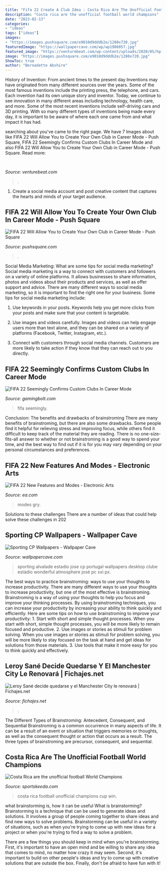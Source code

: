 ```yaml
---
title: "Fifa 22 Create A Club Idea : Costa Rica Are The Unofficial Football World Champions"
description: "Costa rica are the unofficial football world champions"
date: "2023-02-13"
categories:
- "ideas"
tags: ["ideas"]
images:
- "https://images.pushsquare.com/e9010d9dddb2e/1280x720.jpg"
featuredImage: "https://wallpapercave.com/wp/wp1986057.jpg"
featured_image: "https://venturebeat.com/wp-content/uploads/2020/05/hp-spring-5.jpg"
image: "https://images.pushsquare.com/e9010d9dddb2e/1280x720.jpg"
ShowToc: true
author: "Bernadette Abshire"
---
```



History of Invention: From ancient times to the present day
Inventions may have originated from many different sources over the years. Some of the most famous inventions include the printing press, the telephone, and cars. Each invention had its own unique story and inventor. Today, we continue to see innovation in many different areas including technology, health care, and more. Some of the most recent inventions include self-driving cars and 3D printing. With so many different types of inventions being made every day, it is important to be aware of where each one came from and what impact it has had.

	

		
searching about  you've came to the right page. We have 7 Images about  like FIFA 22 Will Allow You to Create Your Own Club in Career Mode - Push Square, FIFA 22 Seemingly Confirms Custom Clubs In Career Mode and also FIFA 22 Will Allow You to Create Your Own Club in Career Mode - Push Square. Read more:
		
    
## 

<img loading=lazy src="https://venturebeat.com/wp-content/uploads/2020/05/hp-spring-5.jpg" onerror="this.onerror=null;this.src='https://tse4.mm.bing.net/th?id=OIP.fXSXyjRlr5jTrM8LdxvxWQHaFj&amp;pid=15.1';" alt="">

_Source: venturebeat.com_

>. 

	

1. Create a social media account and post creative content that captures the hearts and minds of your target audience.

    
## FIFA 22 Will Allow You To Create Your Own Club In Career Mode - Push Square

<img loading=lazy src="https://images.pushsquare.com/e9010d9dddb2e/1280x720.jpg" onerror="this.onerror=null;this.src='https://tse3.mm.bing.net/th?id=OIP.YZkFAMJwcpRcx0fxvUYN3gHaEK&amp;pid=15.1';" alt="FIFA 22 Will Allow You to Create Your Own Club in Career Mode - Push Square">

_Source: pushsquare.com_

>. 

	

Social Media Marketing: What are some tips for social media marketing?
Social media marketing is a way to connect with customers and followers on a variety of online platforms. It allows businesses to share information, photos and videos about their products and services, as well as offer support and advice. There are many different ways to social media marketing, so it is important to find the right one for your business. Some tips for social media marketing include:
1. Use keywords in your posts. Keywords help you get more clicks from your posts and make sure that your content is targetable.

2. Use images and videos carefully. Images and videos can help engage users more than text alone, and they can be shared on a variety of platforms (Facebook, Twitter, Instagram, etc.).

3. Connect with customers through social media channels. Customers are more likely to take action if they know that they can reach out to you directly.

    
## FIFA 22 Seemingly Confirms Custom Clubs In Career Mode

<img loading=lazy src="https://gamingbolt.com/wp-content/uploads/2021/07/fifa-22-1.jpg" onerror="this.onerror=null;this.src='https://tse4.mm.bing.net/th?id=OIP.AoBxswcLYhvy34vWXRTJDAHaEK&amp;pid=15.1';" alt="FIFA 22 Seemingly Confirms Custom Clubs In Career Mode">

_Source: gamingbolt.com_

>fifa seemingly. 

	

Conclusion: The benefits and drawbacks of brainstroming
There are many benefits of brainstroming, but there are also some drawbacks. Some people find it helpful for relieving stress and improving focus, while others find it difficult to keep track of the material they are reading. There is no one-size-fits-all answer to whether or not brainstroming is a good way to spend your time, and the best way to find out if it is for you may vary depending on your personal circumstances and preferences.

    
## FIFA 22 New Features And Modes - Electronic Arts

<img loading=lazy src="https://media.contentapi.ea.com/content/dam/ea/fifa/fifa-22/new-features-and-modes/common/f22-section-top-features-bg-xl.jpg.adapt.320w.jpg" onerror="this.onerror=null;this.src='https://tse4.mm.bing.net/th?id=OIP.VrdkT8yb0qS2zRoKYII4mgHaMU&amp;pid=15.1';" alt="FIFA 22 New Features and Modes - Electronic Arts">

_Source: ea.com_

>modes gry. 

	

Solutions to these challenges
There are a number of ideas that could help solve these challenges in 202
    
## Sporting CP Wallpapers - Wallpaper Cave

<img loading=lazy src="https://wallpapercave.com/wp/wp1986057.jpg" onerror="this.onerror=null;this.src='https://tse3.mm.bing.net/th?id=OIP.YQyzKQ8FLNSfdixoP8kqlgHaEK&amp;pid=15.1';" alt="Sporting CP Wallpapers - Wallpaper Cave">

_Source: wallpapercave.com_

>sporting alvalade estadio jose cp portugal wallpapers desktop clube estádio wonderful atmosphere josé pc xxi px. 

	

The best ways to practice brainstroming: ways to use your thoughts to increase productivity.
There are many different ways to use your thoughts to increase productivity, but one of the most effective is brainstroming. Brainstroming is a way of using your thoughts to help you focus and improve your thinking processes. By using brainstroming techniques, you can increase your productivity by increasing your ability to think quickly and efficiently. Here are some tips on how to use brainstroming to improve your productivity: 1. Start with short and simple thought processes. When you start with short, simple thought processes, you will be more likely to remain focused and productive. 2. Use images or stories as stimuli for problem solving. When you use images or stories as stimuli for problem solving, you will be more likely to stay focused on the task at hand and get ideas for solutions from those materials. 3. Use tools that make it more easy for you to think quickly and effectively.

    
## Leroy Sané Decide Quedarse Y El Manchester City Le Renovará | Fichajes.net

<img loading=lazy src="https://www.fichajes.net/files/sane-fichajes-rumores-renovacion-manchester_city.jpeg" onerror="this.onerror=null;this.src='https://tse2.mm.bing.net/th?id=OIP.Q4FJRIUthIT2Wi-CVQwfiAHaEK&amp;pid=15.1';" alt="Leroy Sané decide quedarse y el Manchester City le renovará | Fichajes.net">

_Source: fichajes.net_

>. 

	

The Different Types of Brainstroming: Antecedent, Consequent, and Sequential
Brainstroming is a common occurrence in many aspects of life. It can be a result of an event or situation that triggers memories or thoughts, as well as the consequent thought or action that occurs as a result. The three types of brainstroming are precursor, consequent, and sequential.

    
## Costa Rica Are The Unofficial Football World Champions

<img loading=lazy src="https://staticg.sportskeeda.com/wp-content/uploads/2014/06/costa-rica-1402833437.jpg" onerror="this.onerror=null;this.src='https://tse2.mm.bing.net/th?id=OIP.fK22GptBUlPPg_dC3trClwHaFL&amp;pid=15.1';" alt="Costa Rica are the unofficial football World Champions">

_Source: sportskeeda.com_

>costa rica football unofficial champions cup win. 

	

what brainstorming is, how it can be useful
What is brainstorming?
Brainstorming is a technique that can be used to generate ideas and solutions. It involves a group of people coming together to share ideas and find new ways to solve problems. Brainstorming can be useful in a variety of situations, such as when you're trying to come up with new ideas for a project or when you're trying to find a way to solve a problem.

There are a few things you should keep in mind when you're brainstorming. First, it's important to have an open mind and be willing to share any idea that comes to mind, no matter how crazy it may seem. Second, it's important to build on other people's ideas and try to come up with creative solutions that are outside the box. Finally, don't be afraid to have fun with it!

